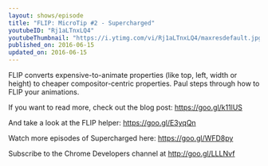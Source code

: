 ```yaml
---
layout: shows/episode
title: "FLIP: MicroTip #2 - Supercharged"
youtubeID: "Rj1aLTnxLQ4"
youtubeThumbnail: "https://i.ytimg.com/vi/Rj1aLTnxLQ4/maxresdefault.jpg"
published_on: 2016-06-15
updated_on: 2016-06-15
---
```


FLIP converts expensive-to-animate properties (like top, left, width or height) to cheaper compositor-centric properties. Paul steps through how to FLIP your animations.

If you want to read more, check out the blog post: https://goo.gl/k11lUS

And take a look at the FLIP helper: https://goo.gl/E3yqQn

Watch more episodes of Supercharged here: https://goo.gl/WFD8py

Subscribe to the Chrome Developers channel at http://goo.gl/LLLNvf

